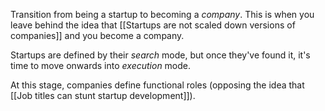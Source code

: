 Transition from being a startup to becoming a *company*. This is when you leave behind the idea that [[Startups are not scaled down versions of companies]] and you become a company. 

Startups are defined by their *search* mode, but once they've found it, it's time to move onwards into *execution* mode. 

At this stage, companies define functional roles (opposing the idea that [[Job titles can stunt startup development]]). 